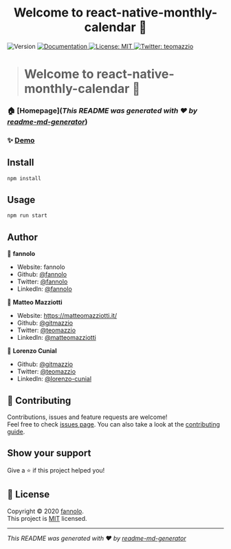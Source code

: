 <h1 align="center">Welcome to react-native-monthly-calendar 👋</h1>
<p>
  <img alt="Version" src="https://img.shields.io/badge/version-1.0.0-blue.svg?cacheSeconds=2592000" />
  <a href="https://pippo-expo.com" target="_blank">
    <img alt="Documentation" src="https://img.shields.io/badge/documentation-yes-brightgreen.svg" />
  </a>
  <a href="https://github.com/Fannolo/react-native-monthly-calendar/blob/master/LICENSE" target="_blank">
    <img alt="License: MIT" src="https://img.shields.io/badge/License-MIT-yellow.svg" />
  </a>
  <a href="https://twitter.com/teomazzio" target="_blank">
    <img alt="Twitter: teomazzio" src="https://img.shields.io/twitter/follow/teomazzio.svg?style=social" />
  </a>
</p>

> <h1 align=&#34;center&#34;>Welcome to react-native-monthly-calendar 👋</h1>

### 🏠 [Homepage](_This README was generated with ❤️ by [readme-md-generator](https://github.com/kefranabg/readme-md-generator)_)

### ✨ [Demo](https://pippo-expo.com)

## Install

```sh
npm install
```

## Usage

```sh
npm run start
```

## Author

👤 **fannolo**

- Website: fannolo
- Github: [@fannolo](https://github.com/fannolo)
- Twitter: [@fannolo](https://twitter.com/fannolo)
- LinkedIn: [@fannolo](https://linkedin.com/in/fannolo/)

👤 **Matteo Mazziotti**

- Website: https://matteomazziotti.it/
- Github: [@gitmazzio](https://github.com/gitmazzio)
- Twitter: [@teomazzio](https://twitter.com/teomazzio)
- LinkedIn: [@matteomazziotti](http://linkedin.com/in/matteomazziotti)

👤 **Lorenzo Cunial**

- Github: [@gitmazzio](https://github.com/gitmazzio)
- Twitter: [@teomazzio](https://twitter.com/teomazzio)
- LinkedIn: [@lorenzo-cunial](https://linkedin.com/in/lorenzo-cunial-669aa5146/)

## 🤝 Contributing

Contributions, issues and feature requests are welcome!<br />Feel free to check [issues page](https://github.com/Fannolo/react-native-monthly-calendar/issues). You can also take a look at the [contributing guide](https://github.com/Fannolo/react-native-monthly-calendar/graphs/contributors).

## Show your support

Give a ⭐️ if this project helped you!

## 📝 License

Copyright © 2020 [fannolo](https://github.com/fannolo).<br />
This project is [MIT](https://github.com/Fannolo/react-native-monthly-calendar/blob/master/LICENSE) licensed.

---

_This README was generated with ❤️ by [readme-md-generator](https://github.com/kefranabg/readme-md-generator)_
